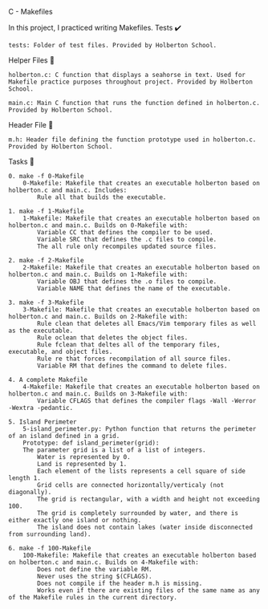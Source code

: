 C - Makefiles

In this project, I practiced writing Makefiles.
Tests ✔️

    tests: Folder of test files. Provided by Holberton School.

Helper Files 🙌

    holberton.c: C function that displays a seahorse in text. Used for Makefile practice purposes throughout project. Provided by Holberton School.

    main.c: Main C function that runs the function defined in holberton.c. Provided by Holberton School.

Header File 📁

    m.h: Header file defining the function prototype used in holberton.c. Provided by Holberton School.

Tasks 📃

    0. make -f 0-Makefile
        0-Makefile: Makefile that creates an executable holberton based on holberton.c and main.c. Includes:
            Rule all that builds the executable.

    1. make -f 1-Makefile
        1-Makefile: Makefile that creates an executable holberton based on holberton.c and main.c. Builds on 0-Makefile with:
            Variable CC that defines the compiler to be used.
            Variable SRC that defines the .c files to compile.
            The all rule only recompiles updated source files.

    2. make -f 2-Makefile
        2-Makefile: Makefile that creates an executable holberton based on holberton.c and main.c. Builds on 1-Makefile with:
            Variable OBJ that defines the .o files to compile.
            Variable NAME that defines the name of the executable.

    3. make -f 3-Makefile
        3-Makefile: Makefile that creates an executable holberton based on holberton.c and main.c. Builds on 2-Makefile with:
            Rule clean that deletes all Emacs/Vim temporary files as well as the executable.
            Rule oclean that deletes the object files.
            Rule fclean that deltes all of the temporary files, executable, and object files.
            Rule re that forces recompilation of all source files.
            Variable RM that defines the command to delete files.

    4. A complete Makefile
        4-Makefile: Makefile that creates an executable holberton based on holberton.c and main.c. Builds on 3-Makefile with:
            Variable CFLAGS that defines the compiler flags -Wall -Werror -Wextra -pedantic.

    5. Island Perimeter
        5-island_perimeter.py: Python function that returns the perimeter of an island defined in a grid.
        Prototype: def island_perimeter(grid):
        The parameter grid is a list of a list of integers.
            Water is represented by 0.
            Land is represented by 1.
            Each element of the lists represents a cell square of side length 1.
            Grid cells are connected horizontally/verticaly (not diagonally).
            The grid is rectangular, with a width and height not exceeding 100.
            The grid is completely surrounded by water, and there is either exactly one island or nothing.
            The island does not contain lakes (water inside disconnected from surrounding land).

    6. make -f 100-Makefile
        100-Makefile: Makefile that creates an executable holberton based on holberton.c and main.c. Builds on 4-Makefile with:
            Does not define the variable RM.
            Never uses the string $(CFLAGS).
            Does not compile if the header m.h is missing.
            Works even if there are existing files of the same name as any of the Makefile rules in the current directory.
